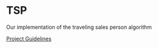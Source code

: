 TSP
===

Our implementation of the traveling sales person algorithm

[Project Guidelines](https://facwiki.cs.byu.edu/cs312ringger/index.php/Project_7)
